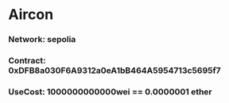 # Aircon

### Network: sepolia
### Contract: 0xDFB8a030F6A9312a0eA1bB464A5954713c5695f7
### UseCost: 1000000000000wei == 0.0000001 ether